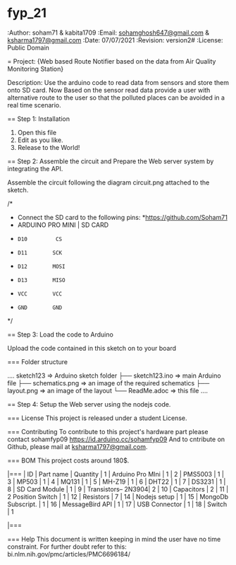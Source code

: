 # fyp_21
:Author: soham71 & kabita1709
:Email: sohamghosh647@gmail.com & ksharma1797@gmail.com
:Date: 07/07/2021
:Revision: version2#
:License: Public Domain

= Project: {Web based Route Notifier based on the data from Air Quality Monitoring Station}

Description: Use the arduino code to read data from sensors and store them onto SD card. Now Based on the sensor read data provide a user with alternative route to the user so that the polluted places can be avoided in a real time scenario.

== Step 1: Installation

1. Open this file
2. Edit as you like.
3. Release to the World!

== Step 2: Assemble the circuit and Prepare the Web server system by integrating the API.

Assemble the circuit following the diagram circuit.png attached to the sketch.

/*
 * Connect the SD card to the following pins:
 *https://github.com/Soham71
 * ARDUINO PRO MINI | SD CARD
 *     D10         CS
 *     D11        SCK
 *     D12        MOSI
 *     D13        MISO
 *     VCC        VCC
 *     GND        GND
 */

== Step 3: Load the code to Arduino 

Upload the code contained in this sketch on to your board

=== Folder structure

....
 sketch123                => Arduino sketch folder
  ├── sketch123.ino       => main Arduino file
  ├── schematics.png      =>  an image of the required schematics
  ├── layout.png          =>  an image of the layout
  └── ReadMe.adoc         => this file
....

== Step 4: Setup the Web server using the nodejs code.

=== License
This project is released under a student License.

=== Contributing
To contribute to this project's hardware part please contact sohamfyp09 https://id.arduino.cc/sohamfyp09
And to cntribute on Github, please mail at ksharma1797@gmail.com.

=== BOM
This project costs around 180$.

|===
| ID | Part name          | Quantity
| 1  | Arduino Pro MIni   |   1
| 2  | PMS5003            |   1
| 3  | MP503              |   1
| 4  | MQ131              |   1
| 5  | MH-Z19             |   1
| 6  | DHT22              |   1
| 7  | DS3231             |   1
| 8  | SD Card Module     |   1
| 9  | Transistors– 2N3904|   2
| 10 | Capacitors         |   2
| 11 | 2 Position Switch  |   1
| 12 | Resistors          |   7
| 14 | Nodejs setup       |   1
| 15 | MongoDb Subscript. |   1
| 16 | MessageBird API    |   1
| 17 | USB Connector      |   1
| 18 | Switch             |   1

|===


=== Help
This document is written keeping in mind the user have no time constraint. For further doubt refer to this: bi.nlm.nih.gov/pmc/articles/PMC6696184/
